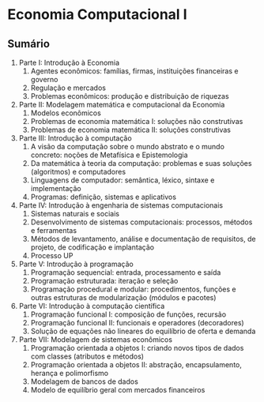 # Economia Computacional I

## Sumário

1. Parte I: Introdução à Economia
   1. Agentes econômicos: famílias, firmas, instituições financeiras e governo
   2. Regulação e mercados
   3. Problemas econômicos: produção e distribuição de riquezas
2. Parte II: Modelagem matemática e computacional da Economia
   1. Modelos econômicos
   2. Problemas de economia matemática I: soluções não construtivas
   3. Problemas de economia matemática II: soluções construtivas
3. Parte III: Introdução à computação
   1. A visão da computação sobre o mundo abstrato e o mundo concreto: noções de Metafísica e Epistemologia
   2. Da matemática à teoria da computação: problemas e suas soluções (algoritmos) e computadores
   3. Linguagens de computador: semântica, léxico, sintaxe e implementação
   4. Programas: definição, sistemas e aplicativos
4. Parte IV: Introdução à engenharia de sistemas computacionais
   1. Sistemas naturais e sociais
   2. Desenvolvimento de sistemas computacionais: processos, métodos e ferramentas
   3. Métodos de levantamento, análise e documentação de requisitos, de projeto, de codificação e implantação
   4. Processo UP
5. Parte V: Introdução à programação
   1. Programação sequencial: entrada, processamento e saída
   2. Programação estruturada: iteração e seleção
   3. Programação procedural e modular: procedimentos, funções e outras estruturas de modularização (módulos e pacotes)
6. Parte VI: Introdução à computação científica
   1. Programação funcional I: composição de funções, recursão
   2. Programação funcional II: funcionais e operadores (decoradores)
   3. Solução de equações não lineares do equilíbrio de oferta e demanda
7. Parte VII: Modelagem de sistemas econômicos
   1. Programação orientada a objetos I: criando novos tipos de dados com classes (atributos e métodos)
   2. Programação orientada a objetos II: abstração, encapsulamento, herança e polimorfismo
   3. Modelagem de bancos de dados
   4. Modelo de equilíbrio geral com mercados financeiros

